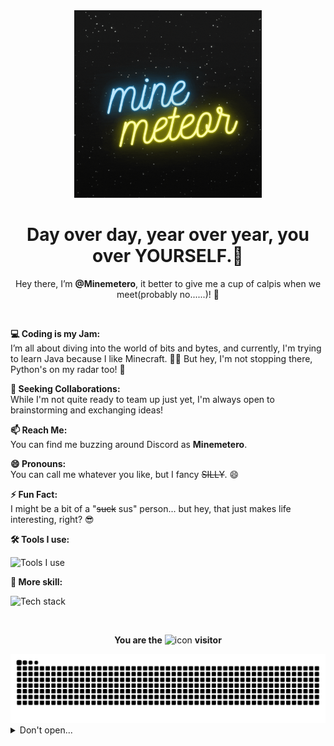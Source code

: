 <!--- If you what copy my code it would be so funny, I'm also learning coding, I want to learn with you. :P --->

<div align="center">
  <a href="https://github.com/Minemetero/Minemetero">
    <img src="head.gif" alt="head" width="300" height="300">
  </a>


# **Day over day, year over year, you over YOURSELF.🚀**

Hey there, I’m **@Minemetero**, it better to give me a cup of calpis when we meet(probably no......)! 👋
</div>

<br/>

**💻 Coding is my Jam:**  
I’m all about diving into the world of bits and bytes, and currently, I'm trying to learn Java because I like Minecraft. 🧙‍♂️ But hey, I'm not stopping there, Python's on my radar too! 🐍

**💞 Seeking Collaborations:**  
While I'm not quite ready to team up just yet, I'm always open to brainstorming and exchanging ideas!

**📫 Reach Me:**  
You can find me buzzing around Discord as **Minemetero**.

**😄 Pronouns:**  
You can call me whatever you like, but I fancy ~~SILLY~~. 😄

**⚡ Fun Fact:**  
I might be a bit of a "~~suck~~ sus" person... but hey, that just makes life interesting, right? 😎

**🛠 Tools I use:**

![Tools I use](https://skillicons.dev/icons?i=vscode,visualstudio,discord,linux,github,idea,)

**🔭 More skill:**

![Tech stack](https://skillicons.dev/icons?i=py,opencv,raspberrypi,tensorflow,java,bash)

<!--- ![](https://github-readme-stats.vercel.app/api?username=Minemetero&show_icons=true) --->

<br/>

<div align="center">
  
**You are the** <img src="https://profile-counter.glitch.me/Minemetero/count.svg?comment=哼啊啊啊啊啊啊啊啊啊啊啊啊" alt="icon" width="130px"> **visitor**  
</div>

<picture>
  <source media="(prefers-color-scheme: dark)" srcset="https://raw.githubusercontent.com/Minemetero/Minemetero/output/github-contribution-grid-snake-dark.svg">
  <source media="(prefers-color-scheme: light)" srcset="https://raw.githubusercontent.com/Minemetero/Minemetero/output/github-contribution-grid-snake.svg">
  <img alt="github contribution grid snake animation" src="https://raw.githubusercontent.com/Minemetero/Minemetero/output/github-contribution-grid-snake.svg">
</picture>

<!--- fold some thing... --->

<details>
<summary>Don't open...</summary>
  <div align="center">

![Metrics](https://metrics.lecoq.io/insights/Minemetero)

</div>
</details>
